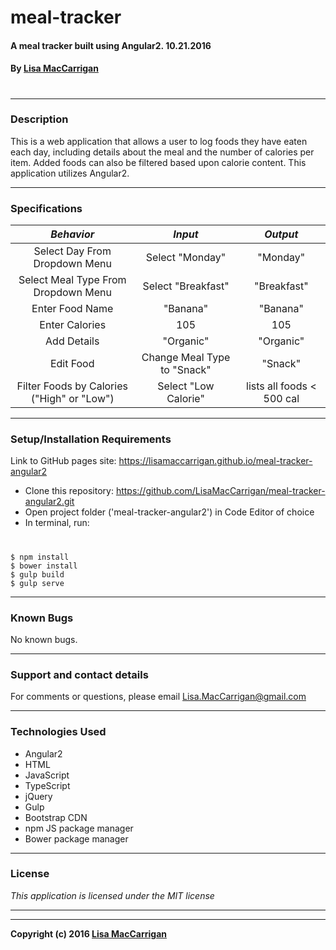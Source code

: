 # **meal-tracker**

#### A meal tracker built using Angular2. 10.21.2016

#### By [Lisa MacCarrigan](https://github.com/lisamaccarrigan)
#
<!-- ![screenshot of project main page](img/web-app.png) -->

----
### **Description**

This is a web application that allows a user to log foods they have eaten each day, including details about the meal and the number of calories per item. Added foods can also be filtered based upon calorie content. This application utilizes Angular2.

----
### **Specifications**
| _Behavior_ | _Input_ | _Output_ |
|:---------------------------------------------------------------------:|:---------------------------------------------------------------------------:|:-------------------------------------------------------------------------------------------------------------------:|
| Select Day From Dropdown Menu | Select "Monday" | "Monday" |
| Select Meal Type From Dropdown Menu | Select "Breakfast" | "Breakfast" |
| Enter Food Name | "Banana" | "Banana" |
| Enter Calories | 105 | 105 |
| Add Details | "Organic" | "Organic" |
| Edit Food | Change Meal Type to "Snack" | "Snack" |
| Filter Foods by Calories ("High" or "Low") | Select "Low Calorie" | lists all foods < 500 cal |

----
### **Setup/Installation Requirements**

Link to GitHub pages site: https://lisamaccarrigan.github.io/meal-tracker-angular2

* Clone this repository: https://github.com/LisaMacCarrigan/meal-tracker-angular2.git
* Open project folder ('meal-tracker-angular2') in Code Editor of choice
* In terminal, run:
#

    $ npm install
    $ bower install
    $ gulp build
    $ gulp serve

----

### **Known Bugs**

No known bugs.

----
### **Support and contact details**

For comments or questions, please email Lisa.MacCarrigan@gmail.com

----
### **Technologies Used**

* Angular2
* HTML
* JavaScript
* TypeScript
* jQuery
* Gulp
* Bootstrap CDN
* npm JS package manager
* Bower package manager
----
### **License**

*This application is licensed under the MIT license*

----
----
**Copyright (c) 2016 [Lisa MacCarrigan](https://github.com/lisamaccarrigan)**

